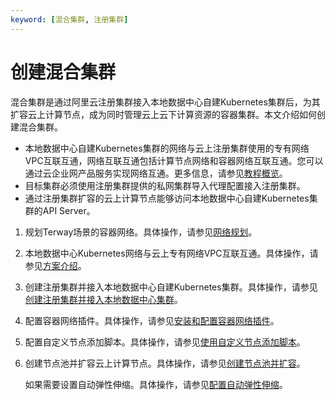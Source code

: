 ```yaml
---
keyword: [混合集群, 注册集群]
---
```


# 创建混合集群

混合集群是通过阿里云注册集群接入本地数据中心自建Kubernetes集群后，为其扩容云上计算节点，成为同时管理云上云下计算资源的容器集群。本文介绍如何创建混合集群。

-   本地数据中心自建Kubernetes集群的网络与云上注册集群使用的专有网络VPC互联互通，网络互联互通包括计算节点网络和容器网络互联互通。您可以通过云企业网产品服务实现网络互通。更多信息，请参见[教程概览]()。
-   目标集群必须使用注册集群提供的私网集群导入代理配置接入注册集群。
-   通过注册集群扩容的云上计算节点能够访问本地数据中心自建Kubernetes集群的API Server。

1.  规划Terway场景的容器网络。具体操作，请参见[网络规划](/cn.zh-CN/Kubernetes集群用户指南/网络/Kubernetes集群网络规划.md)。

2.  本地数据中心Kubernetes网络与云上专有网络VPC互联互通。具体操作，请参见[方案介绍](/cn.zh-CN/产品简介/方案介绍.md)。

3.  创建注册集群并接入本地数据中心自建Kubernetes集群。具体操作，请参见[创建注册集群并接入本地数据中心集群](/cn.zh-CN/Kubernetes集群用户指南/多云混合云/注册集群管理/创建注册集群并接入本地数据中心集群.md)。

4.  配置容器网络插件。具体操作，请参见[安装和配置容器网络插件](/cn.zh-CN/Kubernetes集群用户指南/多云混合云/注册集群管理/安装和配置容器网络插件.md)。

5.  配置自定义节点添加脚本。具体操作，请参见[使用自定义节点添加脚本](/cn.zh-CN/Kubernetes集群用户指南/多云混合云/注册集群管理/使用自定义节点添加脚本.md)。

6.  创建节点池并扩容云上计算节点。具体操作，请参见[创建节点池并扩容](/cn.zh-CN/Kubernetes集群用户指南/多云混合云/注册集群管理/创建节点池并扩容.md)。

    如果需要设置自动弹性伸缩。具体操作，请参见[配置自动弹性伸缩](/cn.zh-CN/Kubernetes集群用户指南/多云混合云/注册集群管理/配置自动弹性伸缩.md)。


